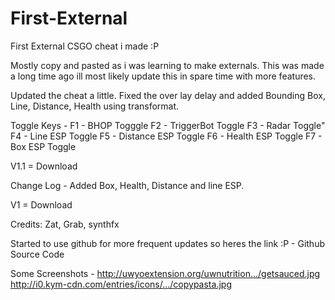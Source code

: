 # First-External
First External CSGO cheat i made :P 

Mostly copy and pasted as i was learning to make externals. 
This was made a long time ago ill most likely update this in spare time with more features. 

Updated the cheat a little. Fixed the over lay delay and added Bounding Box, Line, Distance, Health using transformat. 

Toggle Keys -
F1 - BHOP Togggle
F2 - TriggerBot Toggle
F3 - Radar Toggle"
F4 - Line ESP Toggle
F5 - Distance ESP Toggle
F6 - Health ESP Toggle
F7 - Box ESP Toggle

V1.1 = Download

Change Log - 
Added Box, Health, Distance and line ESP. 

V1 = Download

Credits: Zat, Grab, synthfx

Started to use github for more frequent updates so heres the link :P -
Github Source Code

Some Screenshots - 
http://uwyoextension.org/uwnutrition.../getsauced.jpg
http://i0.kym-cdn.com/entries/icons/.../copypasta.jpg
